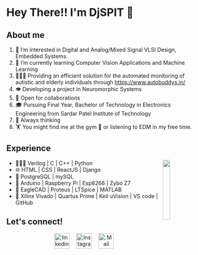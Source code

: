 # Hey There!! I'm DjSPIT 🤗

## About me

1) 🧐 I’m interested in Digital and Analog/Mixed Signal VLSI Design, Embedded Systems. 
2) 📖 I’m currently learning Computer Vision Applications and Machine Learning
3) 🕵🏼‍♂ Providing an efficient solution for the automated monitoring of autistic and elderly individuals through https://www.autobuddys.in/
4) 👁️ Developing a project in Neuromorphic Systems 
5) 🤝 Open for collaborations
6) 🎓 Pursuing Final Year, Bachelor of Technology in Electronics Engineering from Sardar Patel Institute of Technology 
7) 🤔 Always thinking 
8) 🏋 You might find me at the gym 🎵 or listening to EDM in my free time.

## Experience

* <img src="https://i.pinimg.com/originals/ef/09/36/ef0936558e58d6bebf73fee2ae895fe3.gif" width="20%" align="right"/>
  👩🏽‍💻 Verilog | C | C++ | Python 
* 🌐 HTML | CSS | ReactJS | Django
* 📑 PostgreSQL | mySQL 
* 🤖 Arduino | Raspberry Pi | Esp8266 | Zybo Z7
* 📐 EagleCAD | Proteus | LTSpice | MATLAB
* 🧰  Xilinx Vivado | Quartus Prime | Keil uVision | VS code | GitHub 

## Let's connect!

<p align="center">
<a href="https://www.linkedin.com/in/dhananjayjoshi2310"><img src="https://cdn4.iconfinder.com/data/icons/social-messaging-ui-color-shapes-2-free/128/social-linkedin-circle-512.png" alt="linkedin" width="40px"/></a>&emsp;
<a href="https://www.instagram.com/djay2310/"><img src="https://cdn2.iconfinder.com/data/icons/social-media-2285/512/1_Instagram_colored_svg_1-512.png" alt="instagram" width="40px"/></a>&emsp;
<a href="mailto:dhananjay.joshi@spit.ac.in"><img src="https://i.pinimg.com/originals/8f/c3/7b/8fc37b74b608a622588fbaa361485f32.png" alt="Mail" width="40px"/></a>
</p>
